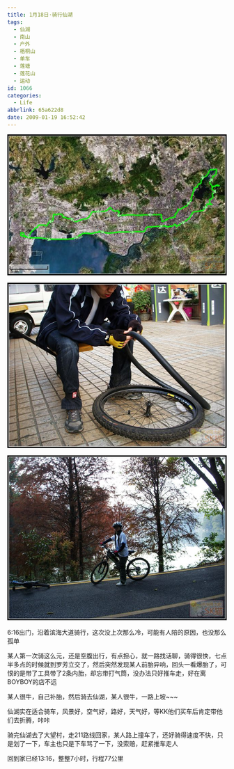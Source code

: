 ```yaml
---
title: 1月18日·骑行仙湖
tags:
  - 仙湖
  - 南山
  - 户外
  - 梧桐山
  - 单车
  - 莲塘
  - 莲花山
  - 运动
id: 1066
categories:
  - Life
abbrlink: 65a622d8
date: 2009-01-19 16:52:42
---
```


![](/images/2009/01/19_200901191715016855_6606.jpg)

![](/images/2009/01/19_200901191715250078_6607.jpg)

![](/images/2009/01/19_200901191715313665_6608.jpg)

6:16出门，沿着滨海大道骑行，这次没上次那么冷，可能有人陪的原因，也没那么孤单

某人第一次骑这么元，还是空腹出行，有点担心，就一路找话聊，骑得很快，七点半多点的时候就到罗芳立交了，然后突然发现某人前胎异响，回头一看爆胎了，可恨的是带了工具带了2条内胎，却忘带打气筒，没办法只好推车走，好在离BOYBOY的店不远

某人很牛，自己补胎，然后骑去仙湖，某人很牛，一路上坡~~~

仙湖实在适合骑车，风景好，空气好，路好，天气好，等KK他们买车后肯定带他们去折腾，咔咔

骑完仙湖去了大望村，走211路线回家，某人路上撞车了，还好骑得速度不快，只是划了一下，车主也只是下车骂了一下，没索赔，赶紧推车走人

回到家已经13:16，整整7小时，行程77公里